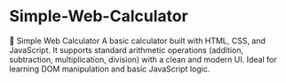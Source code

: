 # Simple-Web-Calculator
🔢 Simple Web Calculator A basic calculator built with HTML, CSS, and JavaScript. It supports standard arithmetic operations (addition, subtraction, multiplication, division) with a clean and modern UI. Ideal for learning DOM manipulation and basic JavaScript logic.
